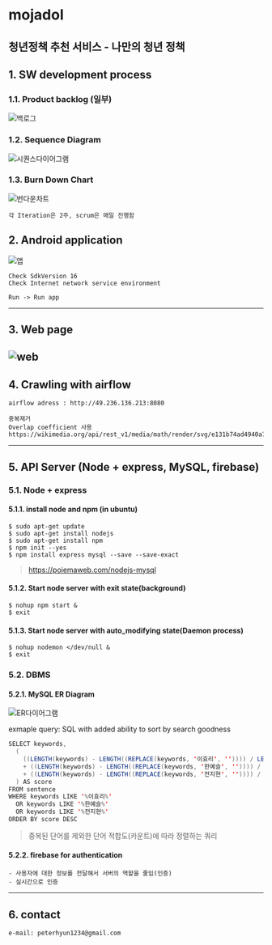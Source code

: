 # mojadol
청년정책 추천 서비스 - 나만의 청년 정책
------------------------------------
## 1. SW development process
### 1.1. Product backlog (일부)
![백로그](https://user-images.githubusercontent.com/46476398/94428346-88338a00-01cb-11eb-9999-ec4376e0e28f.png)

### 1.2. Sequence Diagram
![시퀀스다이어그램](https://user-images.githubusercontent.com/46476398/94428338-85389980-01cb-11eb-9ad8-458608668cc8.png)

### 1.3. Burn Down Chart
![번다운차트](https://user-images.githubusercontent.com/46476398/94428349-88338a00-01cb-11eb-9c8e-6a67af4c00b3.png)
    
    각 Iteration은 2주, scrum은 매일 진행함


## 2. Android application
![앱](https://user-images.githubusercontent.com/46476398/94428343-87025d00-01cb-11eb-8e8b-365ad882e9f3.png)

    Check SdkVersion 16
    Check Internet network service environment
    
    Run -> Run app
---------------------------------------- 
## 3. Web page
![web](https://user-images.githubusercontent.com/46476398/68107383-0a69ee80-ff28-11e9-9e6a-879444c84eb8.png)
---------------------------------------- 
## 4. Crawling with airflow

    airflow adress : http://49.236.136.213:8080
    
    중복제거
    Overlap coefficient 사용 
    https://wikimedia.org/api/rest_v1/media/math/render/svg/e131b74ad4940a763904822eed7b74a843d27ba0
----------------------------------------    
## 5. API Server (Node + express, MySQL, firebase)
### 5.1. Node + express
#### 5.1.1. install node and npm (in ubuntu)
    $ sudo apt-get update 
    $ sudo apt-get install nodejs
    $ sudo apt-get install npm
    $ npm init --yes
    $ npm install express mysql --save --save-exact
> https://poiemaweb.com/nodejs-mysql
#### 5.1.2. Start node server with exit state(background)    
    $ nohup npm start &
    $ exit
#### 5.1.3. Start node server with auto_modifying state(Daemon process)
    $ nohup nodemon </dev/null &
    $ exit
### 5.2. DBMS

#### 5.2.1. MySQL ER Diagram
![ER다이어그램](https://user-images.githubusercontent.com/46476398/94428345-879af380-01cb-11eb-8fdb-12eeb3f17eb8.png)


exmaple query: SQL with added ability to sort by search goodness   
```java
SELECT keywords,
  (
    ((LENGTH(keywords) - LENGTH((REPLACE(keywords, '이효리', '')))) / LENGTH('이효리'))
    + ((LENGTH(keywords) - LENGTH((REPLACE(keywords, '한예슬', '')))) / LENGTH('한예슬'))
    + ((LENGTH(keywords) - LENGTH((REPLACE(keywords, '전지현', '')))) / LENGTH('전지현'))
  ) AS score
FROM sentence
WHERE keywords LIKE '%이효리%'
  OR keywords LIKE '%한예슬%'
  OR keywords LIKE '%전지현%'
ORDER BY score DESC
```
> 중복된 단어를 제외한 단어 적합도(카운트)에 따라 정렬하는 쿼리  <br>

#### 5.2.2. firebase for authentication 

    - 사용자에 대한 정보를 전달해서 서버의 역할을 줄임(인증)
    - 실시간으로 인증

----------------------------------------   
## 6. contact
    e-mail: peterhyun1234@gmail.com
